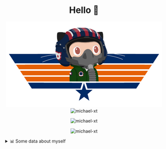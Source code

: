 <h1 align="center">Hello 👋</h1>


<p align="center"><img src="https://raw.githubusercontent.com/Michael-xT/Michael-xT/main/.github/topguntocat.png" width=500>
 <br>
<img src="https://komarev.com/ghpvc/?username=michael-xt&style=for-the-badge" alt="michael-xt" /> 
</p>

<p align="center"><img align="center" src="https://github-readme-stats.vercel.app/api/top-langs/?username=michael-xt&layout=compact&theme=dark&show_icons=true" alt="michael-xt" /></p>
<p align="center"><img align="center" src="https://github-readme-stats.vercel.app/api?username=michael-xt&show_icons=true&theme=dark&show_icons=true" alt="michael-xt" /></p>

<details align="left"><summary>📊 Some data about myself</summary>
<p>

<!--START_SECTION:waka-->
![Code Time](http://img.shields.io/badge/Code%20Time-403%20hrs%2013%20mins-blue)

**🐱 My GitHub Data** 

> 🏆 47 Contributions in the Year 2022
 > 
> 📦 16.6 MB Used in GitHub's Storage 
 > 
> 🚫 Not Opted to Hire
 > 
> 📜 9 Public Repositories 
 > 
> 🔑 26 Private Repositories  
 > 
**I'm an Early 🐤** 

```text
🌞 Morning    127 commits    ████████░░░░░░░░░░░░░░░░░   33.33% 
🌆 Daytime    100 commits    ██████░░░░░░░░░░░░░░░░░░░   26.25% 
🌃 Evening    150 commits    █████████░░░░░░░░░░░░░░░░   39.37% 
🌙 Night      4 commits      ░░░░░░░░░░░░░░░░░░░░░░░░░   1.05%

```
📅 **I'm Most Productive on Thursday** 

```text
Monday       37 commits     ██░░░░░░░░░░░░░░░░░░░░░░░   9.71% 
Tuesday      53 commits     ███░░░░░░░░░░░░░░░░░░░░░░   13.91% 
Wednesday    74 commits     ████░░░░░░░░░░░░░░░░░░░░░   19.42% 
Thursday     86 commits     █████░░░░░░░░░░░░░░░░░░░░   22.57% 
Friday       49 commits     ███░░░░░░░░░░░░░░░░░░░░░░   12.86% 
Saturday     52 commits     ███░░░░░░░░░░░░░░░░░░░░░░   13.65% 
Sunday       30 commits     ██░░░░░░░░░░░░░░░░░░░░░░░   7.87%

```


📊 **This Week I Spent My Time On** 

```text
🔥 Editors: 
VS Code                  1 hr 25 mins        █████████████████████████   100.0%

💻 Operating System: 
Windows                  1 hr 25 mins        █████████████████████████   100.0%

```

**I Mostly Code in JavaScript** 

```text
JavaScript               10 repos            ███████░░░░░░░░░░░░░░░░░░   29.41% 
Java                     9 repos             ██████░░░░░░░░░░░░░░░░░░░   26.47% 
Vue                      3 repos             ██░░░░░░░░░░░░░░░░░░░░░░░   8.82% 
C#                       3 repos             ██░░░░░░░░░░░░░░░░░░░░░░░   8.82% 
HTML                     2 repos             █░░░░░░░░░░░░░░░░░░░░░░░░   5.88%

```


**Timeline**

![Chart not found](https://raw.githubusercontent.com/Michael-xT/Michael-xT/main/charts/bar_graph.png) 


 Last Updated on 17/07/2022 00:48:43 UTC
<!--END_SECTION:waka-->
</p>
